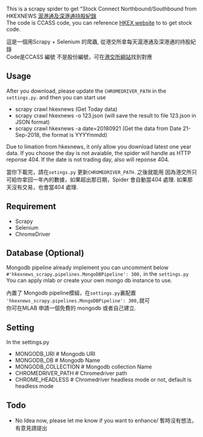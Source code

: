 This is a scrapy spider to get "Stock Connect Northbound/Southbound from HKEXNEWS [滬港通及深港通持股紀錄](http://www.hkexnews.hk/mutualmarketsdw/main.htm)  
The code is CCASS code, you can reference [HKEX website](http://www.hkex.com.hk/mutual-market/stock-connect/eligible-stocks/view-all-eligible-securities?sc_lang=en) to to get stock code.

這是一個用Scrapy + Selenium 的爬蟲, 從港交所拿每天滬港通及深港通的持股紀錄  
Code是CCASS 編號 不是股份編號，可在[港交所綱站](http://www.hkex.com.hk/mutual-market/stock-connect/eligible-stocks/view-all-eligible-securities?sc_lang=zh-hk)找到對應



## Usage

After you download, please update the `CHROMEDRIVER_PATH` in the `settings.py`. 
and then you can start use
* scrapy crawl hkexnews (Get Today data)
* scrapy crawl hkexnews -o 123.json (will save the result to file 123.json in JSON format)
* scrapy crawl hkexnews -a date=20180921 (Get the data from Date 21-Sep-2018, the format is YYYYmmdd)

Due to limation from hkexnews, it only allow you download latest one year data. If you choose the day is not avaiable, the spider will handle as HTTP reponse 404. If the date is not trading day, also will reponse 404.

當你下載完，請在`setings.py` 更新`CHROMEDRIVER_PATH`. 之後就能用
因為港交所只可給你拿回一年內的數據，如果超出那日期，Spider 會自動當404 處理. 如果那天沒有交易，也會當404 處理.

## Requirement 
* Scrapy
* Selenium
* ChromeDriver

## Database (Optional)

Mongodb pipeline already implement you can uncomment below `#'hkexnews_scrapy.pipelines.MongoDBPipeline': 300,` in the `settings.py`  
You can apply mlab or create your own mongo db instance to use.

內置了 Mongodb pipeline模組，在`settings.py`裏配置 `'hkexnews_scrapy.pipelines.MongoDBPipeline': 300,`就可  
你可在MLAB 申請一個免費的 mongodb 或者自己建立.

## Setting
In the settings.py 

* MONGODB_URI # Mongodb URI
* MONGODB_DB  # Mongodb Name
* MONGODB_COLLECTION # Mongodb collection Name
* CHROMEDRIVER_PATH # Chromedriver path
* CHROME_HEADLESS  # Chromedriver headless mode or not, default is headless mode

## Todo

* No Idea now, please let me know if you want to enhance/ 暫時沒有想法，有意見請提出
